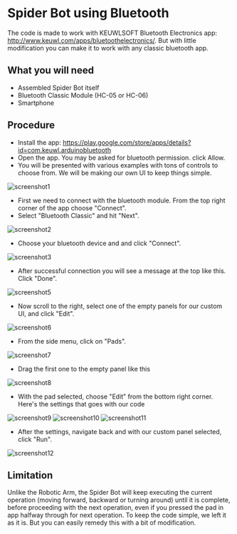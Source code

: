 # Spider Bot using Bluetooth

The code is made to work with KEUWLSOFT Bluetooth Electronics app: http://www.keuwl.com/apps/bluetoothelectronics/. 
But with little modification you can make it to work with any classic bluetooth app.

## What you will need

- Assembled Spider Bot itself
- Bluetooth Classic Module (HC-05 or HC-06)
- Smartphone

## Procedure

- Install the app: https://play.google.com/store/apps/details?id=com.keuwl.arduinobluetooth
- Open the app. You may be asked for bluetooth permission. click Allow.
- You will be presented with various examples with tons of controls to choose from. We will be making our own UI to keep things simple.

![screenshot1](https://diygeeks.org/wp-content/uploads/2019/03/kewl_screenshot1.png)

- First we need to connect with the bluetooth module. From the top right corner of the app choose "Connect".
- Select "Bluetooth Classic" and hit "Next".

![screenshot2](https://diygeeks.org/wp-content/uploads/2019/03/kewl_screenshot2.png)

- Choose your bluetooth device and and click "Connect".

![screenshot3](https://diygeeks.org/wp-content/uploads/2019/03/kewl_screenshot3.png)

- After successful connection you will see a message at the top like this. Click "Done".

![screenshot5](https://diygeeks.org/wp-content/uploads/2019/03/kewl_screenshot5.png)

- Now scroll to the right, select one of the empty panels for our custom UI, and click "Edit".

![screenshot6](https://diygeeks.org/wp-content/uploads/2019/03/kewl_screenshot6.png)

- From the side menu, click on "Pads".

![screenshot7](https://diygeeks.org/wp-content/uploads/2019/03/kewl_screenshot7.png)

- Drag the first one to the empty panel like this

![screenshot8](https://diygeeks.org/wp-content/uploads/2019/03/kewl_screenshot8.png)

- With the pad selected, choose "Edit" from the bottom right corner. Here's the settings that goes with our code

![screenshot9](https://diygeeks.org/wp-content/uploads/2019/03/kewl_screenshot9.png)
![screenshot10](https://diygeeks.org/wp-content/uploads/2019/03/kewl_screenshot10.png)
![screenshot11](https://diygeeks.org/wp-content/uploads/2019/03/kewl_screenshot11.png)

- After the settings, navigate back and with our custom panel selected, click "Run".

![screenshot12](https://diygeeks.org/wp-content/uploads/2019/03/kewl_screenshot12.png)

## Limitation

Unlike the Robotic Arm, the Spider Bot will keep executing the current operation (moving forward, backward or turning around) until it is complete, before proceeding with the next operation, even if you pressed the pad in app halfway through for next operation. To keep the code simple, we left it as it is. But you can easily remedy this with a bit of modification.
